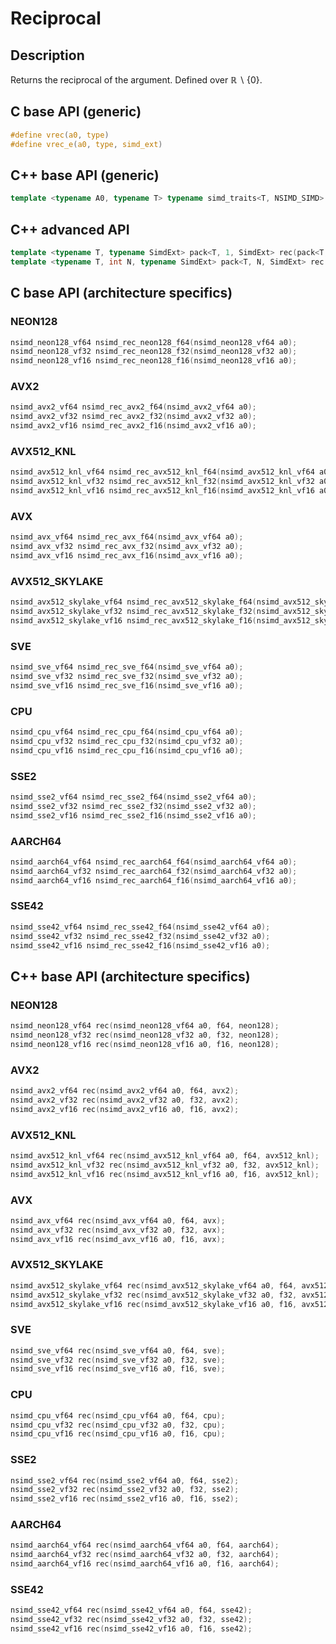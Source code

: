 <!--

Copyright (c) 2019 Agenium Scale

Permission is hereby granted, free of charge, to any person obtaining a copy
of this software and associated documentation files (the "Software"), to deal
in the Software without restriction, including without limitation the rights
to use, copy, modify, merge, publish, distribute, sublicense, and/or sell
copies of the Software, and to permit persons to whom the Software is
furnished to do so, subject to the following conditions:

The above copyright notice and this permission notice shall be included in all
copies or substantial portions of the Software.

THE SOFTWARE IS PROVIDED "AS IS", WITHOUT WARRANTY OF ANY KIND, EXPRESS OR
IMPLIED, INCLUDING BUT NOT LIMITED TO THE WARRANTIES OF MERCHANTABILITY,
FITNESS FOR A PARTICULAR PURPOSE AND NONINFRINGEMENT. IN NO EVENT SHALL THE
AUTHORS OR COPYRIGHT HOLDERS BE LIABLE FOR ANY CLAIM, DAMAGES OR OTHER
LIABILITY, WHETHER IN AN ACTION OF CONTRACT, TORT OR OTHERWISE, ARISING FROM,
OUT OF OR IN CONNECTION WITH THE SOFTWARE OR THE USE OR OTHER DEALINGS IN THE
SOFTWARE.

-->

# Reciprocal

## Description

Returns the reciprocal of the argument. Defined over $ℝ∖\{0\}$.

## C base API (generic)

```c
#define vrec(a0, type)
#define vrec_e(a0, type, simd_ext)
```

## C++ base API (generic)

```c++
template <typename A0, typename T> typename simd_traits<T, NSIMD_SIMD>::simd_vector rec(A0 a0, T);
```

## C++ advanced API

```c++
template <typename T, typename SimdExt> pack<T, 1, SimdExt> rec(pack<T, 1, SimdExt> const& a0);
template <typename T, int N, typename SimdExt> pack<T, N, SimdExt> rec(pack<T, N, SimdExt> const& a0);
```

## C base API (architecture specifics)

### NEON128

```c
nsimd_neon128_vf64 nsimd_rec_neon128_f64(nsimd_neon128_vf64 a0);
nsimd_neon128_vf32 nsimd_rec_neon128_f32(nsimd_neon128_vf32 a0);
nsimd_neon128_vf16 nsimd_rec_neon128_f16(nsimd_neon128_vf16 a0);
```

### AVX2

```c
nsimd_avx2_vf64 nsimd_rec_avx2_f64(nsimd_avx2_vf64 a0);
nsimd_avx2_vf32 nsimd_rec_avx2_f32(nsimd_avx2_vf32 a0);
nsimd_avx2_vf16 nsimd_rec_avx2_f16(nsimd_avx2_vf16 a0);
```

### AVX512_KNL

```c
nsimd_avx512_knl_vf64 nsimd_rec_avx512_knl_f64(nsimd_avx512_knl_vf64 a0);
nsimd_avx512_knl_vf32 nsimd_rec_avx512_knl_f32(nsimd_avx512_knl_vf32 a0);
nsimd_avx512_knl_vf16 nsimd_rec_avx512_knl_f16(nsimd_avx512_knl_vf16 a0);
```

### AVX

```c
nsimd_avx_vf64 nsimd_rec_avx_f64(nsimd_avx_vf64 a0);
nsimd_avx_vf32 nsimd_rec_avx_f32(nsimd_avx_vf32 a0);
nsimd_avx_vf16 nsimd_rec_avx_f16(nsimd_avx_vf16 a0);
```

### AVX512_SKYLAKE

```c
nsimd_avx512_skylake_vf64 nsimd_rec_avx512_skylake_f64(nsimd_avx512_skylake_vf64 a0);
nsimd_avx512_skylake_vf32 nsimd_rec_avx512_skylake_f32(nsimd_avx512_skylake_vf32 a0);
nsimd_avx512_skylake_vf16 nsimd_rec_avx512_skylake_f16(nsimd_avx512_skylake_vf16 a0);
```

### SVE

```c
nsimd_sve_vf64 nsimd_rec_sve_f64(nsimd_sve_vf64 a0);
nsimd_sve_vf32 nsimd_rec_sve_f32(nsimd_sve_vf32 a0);
nsimd_sve_vf16 nsimd_rec_sve_f16(nsimd_sve_vf16 a0);
```

### CPU

```c
nsimd_cpu_vf64 nsimd_rec_cpu_f64(nsimd_cpu_vf64 a0);
nsimd_cpu_vf32 nsimd_rec_cpu_f32(nsimd_cpu_vf32 a0);
nsimd_cpu_vf16 nsimd_rec_cpu_f16(nsimd_cpu_vf16 a0);
```

### SSE2

```c
nsimd_sse2_vf64 nsimd_rec_sse2_f64(nsimd_sse2_vf64 a0);
nsimd_sse2_vf32 nsimd_rec_sse2_f32(nsimd_sse2_vf32 a0);
nsimd_sse2_vf16 nsimd_rec_sse2_f16(nsimd_sse2_vf16 a0);
```

### AARCH64

```c
nsimd_aarch64_vf64 nsimd_rec_aarch64_f64(nsimd_aarch64_vf64 a0);
nsimd_aarch64_vf32 nsimd_rec_aarch64_f32(nsimd_aarch64_vf32 a0);
nsimd_aarch64_vf16 nsimd_rec_aarch64_f16(nsimd_aarch64_vf16 a0);
```

### SSE42

```c
nsimd_sse42_vf64 nsimd_rec_sse42_f64(nsimd_sse42_vf64 a0);
nsimd_sse42_vf32 nsimd_rec_sse42_f32(nsimd_sse42_vf32 a0);
nsimd_sse42_vf16 nsimd_rec_sse42_f16(nsimd_sse42_vf16 a0);
```

## C++ base API (architecture specifics)

### NEON128

```c
nsimd_neon128_vf64 rec(nsimd_neon128_vf64 a0, f64, neon128);
nsimd_neon128_vf32 rec(nsimd_neon128_vf32 a0, f32, neon128);
nsimd_neon128_vf16 rec(nsimd_neon128_vf16 a0, f16, neon128);
```

### AVX2

```c
nsimd_avx2_vf64 rec(nsimd_avx2_vf64 a0, f64, avx2);
nsimd_avx2_vf32 rec(nsimd_avx2_vf32 a0, f32, avx2);
nsimd_avx2_vf16 rec(nsimd_avx2_vf16 a0, f16, avx2);
```

### AVX512_KNL

```c
nsimd_avx512_knl_vf64 rec(nsimd_avx512_knl_vf64 a0, f64, avx512_knl);
nsimd_avx512_knl_vf32 rec(nsimd_avx512_knl_vf32 a0, f32, avx512_knl);
nsimd_avx512_knl_vf16 rec(nsimd_avx512_knl_vf16 a0, f16, avx512_knl);
```

### AVX

```c
nsimd_avx_vf64 rec(nsimd_avx_vf64 a0, f64, avx);
nsimd_avx_vf32 rec(nsimd_avx_vf32 a0, f32, avx);
nsimd_avx_vf16 rec(nsimd_avx_vf16 a0, f16, avx);
```

### AVX512_SKYLAKE

```c
nsimd_avx512_skylake_vf64 rec(nsimd_avx512_skylake_vf64 a0, f64, avx512_skylake);
nsimd_avx512_skylake_vf32 rec(nsimd_avx512_skylake_vf32 a0, f32, avx512_skylake);
nsimd_avx512_skylake_vf16 rec(nsimd_avx512_skylake_vf16 a0, f16, avx512_skylake);
```

### SVE

```c
nsimd_sve_vf64 rec(nsimd_sve_vf64 a0, f64, sve);
nsimd_sve_vf32 rec(nsimd_sve_vf32 a0, f32, sve);
nsimd_sve_vf16 rec(nsimd_sve_vf16 a0, f16, sve);
```

### CPU

```c
nsimd_cpu_vf64 rec(nsimd_cpu_vf64 a0, f64, cpu);
nsimd_cpu_vf32 rec(nsimd_cpu_vf32 a0, f32, cpu);
nsimd_cpu_vf16 rec(nsimd_cpu_vf16 a0, f16, cpu);
```

### SSE2

```c
nsimd_sse2_vf64 rec(nsimd_sse2_vf64 a0, f64, sse2);
nsimd_sse2_vf32 rec(nsimd_sse2_vf32 a0, f32, sse2);
nsimd_sse2_vf16 rec(nsimd_sse2_vf16 a0, f16, sse2);
```

### AARCH64

```c
nsimd_aarch64_vf64 rec(nsimd_aarch64_vf64 a0, f64, aarch64);
nsimd_aarch64_vf32 rec(nsimd_aarch64_vf32 a0, f32, aarch64);
nsimd_aarch64_vf16 rec(nsimd_aarch64_vf16 a0, f16, aarch64);
```

### SSE42

```c
nsimd_sse42_vf64 rec(nsimd_sse42_vf64 a0, f64, sse42);
nsimd_sse42_vf32 rec(nsimd_sse42_vf32 a0, f32, sse42);
nsimd_sse42_vf16 rec(nsimd_sse42_vf16 a0, f16, sse42);
```